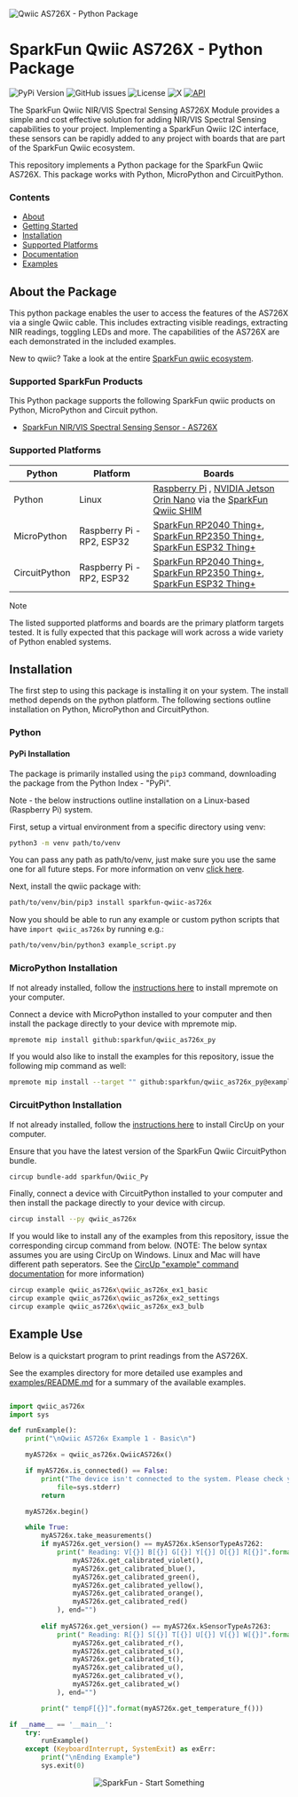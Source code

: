 ![Qwiic AS726X - Python Package](docs/images/gh-banner.png "qwiic AS726X Python Package")

# SparkFun Qwiic AS726X - Python Package

![PyPi Version](https://img.shields.io/pypi/v/sparkfun_qwiic_as726x)
![GitHub issues](https://img.shields.io/github/issues/sparkfun/qwiic_as726x_py)
![License](https://img.shields.io/github/license/sparkfun/qwiic_as726x_py)
![X](https://img.shields.io/twitter/follow/sparkfun)
[![API](https://img.shields.io/badge/API%20Reference-blue)](https://docs.sparkfun.com/qwiic_as726x_py/classqwiic__as726x_1_1_qwiic_a_s726x.html)

The SparkFun Qwiic NIR/VIS Spectral Sensing AS726X Module provides a simple and cost effective solution for adding NIR/VIS Spectral Sensing capabilities to your project. Implementing a SparkFun Qwiic I2C interface, these sensors can be rapidly added to any project with boards that are part of the SparkFun Qwiic ecosystem.

This repository implements a Python package for the SparkFun Qwiic AS726X. This package works with Python, MicroPython and CircuitPython.

### Contents

* [About](#about-the-package)
* [Getting Started](#getting-started)
* [Installation](#installation)
* [Supported Platforms](#supported-platforms)
* [Documentation](https://docs.sparkfun.com/qwiic_as726x_py/classqwiic__as726x_1_1_qwiic_a_s726x.html)
* [Examples](#examples)

## About the Package

This python package enables the user to access the features of the AS726X via a single Qwiic cable. This includes extracting visible readings, extracting NIR readings, toggling LEDs and more. The capabilities of the AS726X are each demonstrated in the included examples.

New to qwiic? Take a look at the entire [SparkFun qwiic ecosystem](https://www.sparkfun.com/qwiic).

### Supported SparkFun Products

This Python package supports the following SparkFun qwiic products on Python, MicroPython and Circuit python. 

* [SparkFun NIR/VIS Spectral Sensing Sensor - AS726X](https://www.sparkfun.com/products/14347)

### Supported Platforms

| Python | Platform | Boards |
|--|--|--|
| Python | Linux | [Raspberry Pi](https://www.sparkfun.com/raspberry-pi-5-8gb.html) , [NVIDIA Jetson Orin Nano](https://www.sparkfun.com/nvidia-jetson-orin-nano-developer-kit.html) via the [SparkFun Qwiic SHIM](https://www.sparkfun.com/sparkfun-qwiic-shim-for-raspberry-pi.html) |
| MicroPython | Raspberry Pi - RP2, ESP32 | [SparkFun RP2040 Thing+](https://www.sparkfun.com/sparkfun-thing-plus-rp2040.html), [SparkFun RP2350 Thing+](https://www.sparkfun.com/sparkfun-thing-plus-rp2350.html), [SparkFun ESP32 Thing+](https://www.sparkfun.com/sparkfun-thing-plus-esp32-wroom-usb-c.html)
|CircuitPython | Raspberry Pi - RP2, ESP32 | [SparkFun RP2040 Thing+](https://www.sparkfun.com/sparkfun-thing-plus-rp2040.html), [SparkFun RP2350 Thing+](https://www.sparkfun.com/sparkfun-thing-plus-rp2350.html), [SparkFun ESP32 Thing+](https://www.sparkfun.com/sparkfun-thing-plus-esp32-wroom-usb-c.html)

> [!NOTE]
> The listed supported platforms and boards are the primary platform targets tested. It is fully expected that this package will work across a wide variety of Python enabled systems. 

## Installation 

The first step to using this package is installing it on your system. The install method depends on the python platform. The following sections outline installation on Python, MicroPython and CircuitPython.

### Python 

#### PyPi Installation

The package is primarily installed using the `pip3` command, downloading the package from the Python Index - "PyPi". 

Note - the below instructions outline installation on a Linux-based (Raspberry Pi) system.

First, setup a virtual environment from a specific directory using venv:
```sh
python3 -m venv path/to/venv
```
You can pass any path as path/to/venv, just make sure you use the same one for all future steps. For more information on venv [click here](https://docs.python.org/3/library/venv.html).

Next, install the qwiic package with:
```sh
path/to/venv/bin/pip3 install sparkfun-qwiic-as726x
```
Now you should be able to run any example or custom python scripts that have `import qwiic_as726x` by running e.g.:
```sh
path/to/venv/bin/python3 example_script.py
```

### MicroPython Installation
If not already installed, follow the [instructions here](https://docs.micropython.org/en/latest/reference/mpremote.html) to install mpremote on your computer.

Connect a device with MicroPython installed to your computer and then install the package directly to your device with mpremote mip.
```sh
mpremote mip install github:sparkfun/qwiic_as726x_py
```

If you would also like to install the examples for this repository, issue the following mip command as well:
```sh
mpremote mip install --target "" github:sparkfun/qwiic_as726x_py@examples
```

### CircuitPython Installation
If not already installed, follow the [instructions here](https://docs.circuitpython.org/projects/circup/en/latest/#installation) to install CircUp on your computer.

Ensure that you have the latest version of the SparkFun Qwiic CircuitPython bundle. 
```sh
circup bundle-add sparkfun/Qwiic_Py
```

Finally, connect a device with CircuitPython installed to your computer and then install the package directly to your device with circup.
```sh
circup install --py qwiic_as726x
```

If you would like to install any of the examples from this repository, issue the corresponding circup command from below. (NOTE: The below syntax assumes you are using CircUp on Windows. Linux and Mac will have different path seperators. See the [CircUp "example" command documentation](https://learn.adafruit.com/keep-your-circuitpython-libraries-on-devices-up-to-date-with-circup/example-command) for more information)

```sh
circup example qwiic_as726x\qwiic_as726x_ex1_basic
circup example qwiic_as726x\qwiic_as726x_ex2_settings
circup example qwiic_as726x\qwiic_as726x_ex3_bulb
```

Example Use
 ---------------
Below is a quickstart program to print readings from the AS726X.

See the examples directory for more detailed use examples and [examples/README.md](https://github.com/sparkfun/qwiic_as726x_py/blob/master/examples/README.md) for a summary of the available examples.

```python

import qwiic_as726x
import sys

def runExample():
	print("\nQwiic AS726x Example 1 - Basic\n")

	myAS726x = qwiic_as726x.QwiicAS726x()

	if myAS726x.is_connected() == False:
		print("The device isn't connected to the system. Please check your connection", \
			file=sys.stderr)
		return

	myAS726x.begin()

	while True:
		myAS726x.take_measurements()
		if myAS726x.get_version() == myAS726x.kSensorTypeAs7262:
			print(" Reading: V[{}] B[{}] G[{}] Y[{}] O[{}] R[{}]".format(
				myAS726x.get_calibrated_violet(),
				myAS726x.get_calibrated_blue(),
				myAS726x.get_calibrated_green(),
				myAS726x.get_calibrated_yellow(),
				myAS726x.get_calibrated_orange(),
				myAS726x.get_calibrated_red()
			), end="")
		
		elif myAS726x.get_version() == myAS726x.kSensorTypeAs7263:
			print(" Reading: R[{}] S[{}] T[{}] U[{}] V[{}] W[{}]".format(
				myAS726x.get_calibrated_r(),
				myAS726x.get_calibrated_s(),
				myAS726x.get_calibrated_t(),
				myAS726x.get_calibrated_u(),
				myAS726x.get_calibrated_v(),
				myAS726x.get_calibrated_w()
			), end="")

		print(" tempF[{}]".format(myAS726x.get_temperature_f()))

if __name__ == '__main__':
	try:
		runExample()
	except (KeyboardInterrupt, SystemExit) as exErr:
		print("\nEnding Example")
		sys.exit(0)
```
<p align="center">
<img src="https://cdn.sparkfun.com/assets/custom_pages/3/3/4/dark-logo-red-flame.png" alt="SparkFun - Start Something">
</p>
